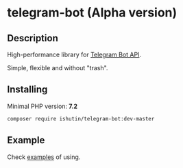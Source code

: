 # telegram-bot (Alpha version)

## Description

High-performance library for [Telegram Bot API](https://core.telegram.org/bots/api).

Simple, flexible and without "trash". 

## Installing

Minimal PHP version: **7.2**

```bash
composer require ishutin/telegram-bot:dev-master
```

## Example

Check [examples](https://github.com/ishutin/telegram-bot/tree/master/examples) of using.
